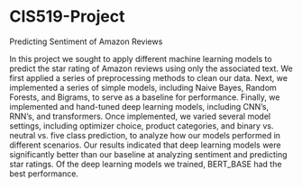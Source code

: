 # CIS519-Project
Predicting Sentiment of Amazon Reviews

In this project we sought to apply different machine learning models to predict the star rating of Amazon reviews using only the associated text. We first applied a series of preprocessing methods to clean our data. Next, we implemented a series of simple models, including Naive Bayes, Random Forests, and Bigrams, to serve as a baseline for performance. Finally, we implemented and hand-tuned deep learning models, including CNN’s, RNN’s, and transformers. Once implemented, we varied several model settings, including optimizer choice, product categories, and binary vs. neutral vs. five class prediction, to analyze how our models performed in different scenarios. Our results indicated that deep learning models were significantly better than our baseline at analyzing sentiment and predicting star ratings. Of the deep learning models we trained, BERT_BASE had the best performance. 
